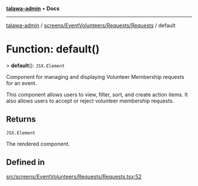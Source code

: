 [**talawa-admin**](../../../../../README.md) • **Docs**

***

[talawa-admin](../../../../../modules.md) / [screens/EventVolunteers/Requests/Requests](../README.md) / default

# Function: default()

\> **default**(): `JSX.Element`

Component for managing and displaying Volunteer Membership requests for an event.

This component allows users to view, filter, sort, and create action items. It also allows users to accept or reject volunteer membership requests.

## Returns

`JSX.Element`

The rendered component.

## Defined in

[src/screens/EventVolunteers/Requests/Requests.tsx:52](https://github.com/PalisadoesFoundation/talawa-admin/blob/3f6b41a67c6932f4c0bce6ffb822d4ef12ede8c8/src/screens/EventVolunteers/Requests/Requests.tsx#L52)
